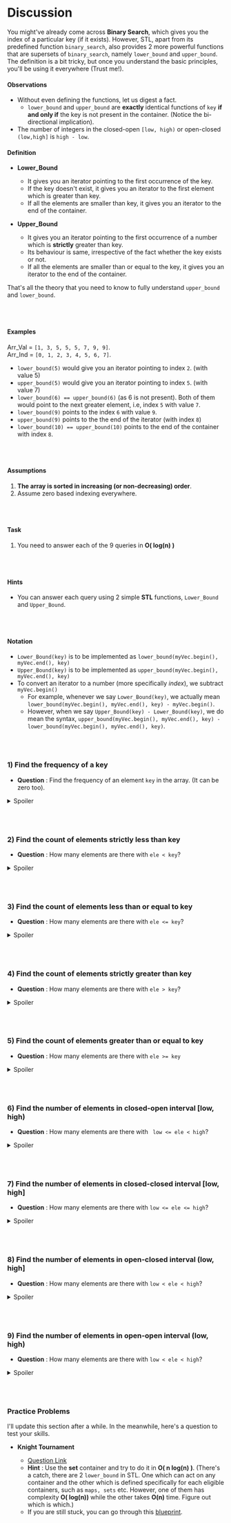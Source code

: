 # Discussion
You might've already come across **Binary Search**, which gives you the index of a particular key (if it exists). However, STL, apart from its predefined function `binary_search`,  also provides 2 more powerful functions that are supersets of `binary_search`, namely `lower_bound` and `upper_bound`. The definition is a bit tricky, but once you understand the basic principles, you'll be using it everywhere (Trust me!).

#### **Observations**

* Without even defining the functions, let us digest a fact.
	* `lower_bound` and `upper_bound` are **exactly** identical functions of `key`  **if and only if** the key is not present in the container. (Notice the bi-directional implication).    
* The number of integers in the closed-open `[low, high)` or open-closed `(low,high]` is `high - low`.



#### **Definition**

* **Lower_Bound**
  * It gives you an iterator pointing to the first occurrence of the key.
  * If the key doesn't exist, it gives you an iterator to the first element which is greater than key.
  * If all the elements are smaller than key, it gives you an iterator to the end of the container.

* **Upper_Bound**
	* It gives you an iterator pointing to the first occurrence of a number which is **strictly** greater than key.
	* Its behaviour is same, irrespective of the fact whether the key exists or not.
	* If all the elements are smaller than or equal to the key, it gives you an iterator to the end of the container.

That's all the theory that you need to know to fully understand `upper_bound` and `lower_bound`.

<br></br>

#### **Examples**

Arr_Val = `[1, 3, 5, 5, 5, 7, 9, 9]`.   
Arr_Ind = `[0, 1, 2, 3, 4, 5, 6, 7]`.

* `lower_bound(5)` would give you an iterator pointing to index `2`. (with value 5)
* `upper_bound(5)` would give you an iterator pointing to index `5`. (with value 7)
* `lower_bound(6) == upper_bound(6)` (as 6 is not present). Both of them would point to the next greater element, i.e,  index `5` with value `7`.
* `lower_bound(9)` points to the index `6` with value `9`.
* `upper_bound(9)` points to the the end of the iterator (with index `8`)
* `lower_bound(10) == upper_bound(10)` points to the end of the container with index  `8`.

<br></br>

#### **Assumptions**
1) **The array is sorted in increasing (or non-decreasing) order**.
2) Assume zero based indexing everywhere.

<br></br>

#### **Task**
1) You need to answer each of the 9 queries in **O( log(n) )**

<br></br>

#### **Hints**
* You can answer each query using 2 simple **STL** functions, `Lower_Bound` and `Upper_Bound`.

<br></br>

#### **Notation**
* `Lower_Bound(key)` is to be implemented as `lower_bound(myVec.begin(), myVec.end(), key)`
* `Upper_Bound(key)` is to be implemented as `upper_bound(myVec.begin(), myVec.end(), key)`
* To convert an iterator to a number (more specifically *index*), we subtract `myVec.begin()` 
  * For example, whenever we say `Lower_Bound(key)`, we actually mean `lower_bound(myVec.begin(), myVec.end(), key) - myVec.begin()`.
  * However, when we say `Upper_Bound(key) - Lower_Bound(key)`, we do mean the syntax, `upper_bound(myVec.begin(), myVec.end(), key) - lower_bound(myVec.begin(), myVec.end(), key)`. 

<br></br>

### 1) Find the frequency of a  key
* **Question** : Find the frequency of an element `key` in the array. (It can be zero too).

<details>
	<summary>Spoiler</summary>

* **Answer** : `Upper_Bound(key) - Lower_Bound(key)`.
* **Implementation** : See the last notation.
* **Explanation** :  
	* **Key Exists** : We can find the first occurrence of the key using `lower_bound(key)`. Obviously, we need to include this index in our answer. Then, we can find the first occurrence of the number just greater than key using `upper_bound`. Of course, we won't include this index in our answer. So, it becomes a closed open set, with length `upper_bound(key) - lower_bound(key)`. (By observation-2)
	* **Key Doesn't Exist** : The above formula would still work as `lower_bound` and `upper_bound` would point to the same element , hence the difference is zero as required.

</details>

<br></br>

### 2) Find the count of elements strictly less than key
* **Question** : How many elements are there with `ele < key`?

<details>
	<summary>Spoiler</summary>

* **Answer** : `Lower_Bound(key)`.
* **Implementation** : `lower_bound(myVec.begin(), myVec.end(), key) - myVec.begin()`
* **Explanation** : We can find the occurrence of the first element greater than or equal to key. We don't need to include this index in our answer. Moreover, the `0-th` index is a part of the answer. So the answer is the length of the closed-open set `[0, lower_bound(key)]`. Hence, the result follows from observation-2.

</details>

<br></br>

### 3) Find the count of elements less than or equal to key
* **Question** : How many elements are there with `ele <= key`?

<details>
	<summary>Spoiler</summary>

* **Answer** : `Upper_Bound(key)`
* **Implementation** : `upper_bound(myVec.begin(), myVec.end(), key) - myVec.begin()`
* **Explanation** : 
	* We can find the index of the first element strictly greater than key. We don't need to include this index in our answer. So we again form a closed-open set with `0` on the left end. Hence, the result follows.
	* An alternate explanation is to add the frequency of the key in the last answer. Can you see that the result now follows from simple algebra?

</details>

<br></br>

### 4) Find the count of elements strictly greater than key
* **Question** : How many elements are there with `ele > key`?

<details>
	<summary>Spoiler</summary>

* **Answer** : `n - Upper_Bound(key)`.
* **Implementation** : `n - ( upper_bound(myVec.begin(), myVec.end(), key) - myVec.begin() )`
* **Explanation** : Solve for complements.

</details>

<br></br>

### 5) Find the count of elements greater than or equal to key
* **Question** : How many elements are there with `ele >= key`

<details>
	<summary>Spoiler</summary>

* **Answer** : `n - Lower_Bound(key)`
* **Implementation** : `n - ( lower_bound(myVec.begin(), myVec.end(), key) - myVec.begin() )`
* * **Explanation** : Solve for complements.

</details>

<br></br>

### 6) Find the number of elements in closed-open interval [low, high)
* **Question** : How many elements are there with ` low <= ele < high`?

<details>
	<summary>Spoiler</summary>

* **Answer** : `Lower_Bound(high) - Lower_Bound(low)`
* **Implementation** : See the last notation.
* **Explanation** : Find the first occurrence of the first number bigger than or equal to the `low`. We need to include this in our set. Then, find the first occurrence of a number bigger than or equal to `high`. We need to exclude this index. We get a closed-open set and the result follows.

</details>

<br></br>

### 7) Find the number of elements in closed-closed interval [low, high]
* **Question** : How many elements are there with `low <= ele <= high`?

<details>
	<summary>Spoiler</summary>

* **Answer** : `Upper_Bound(high) - Lower_Bound(low)`
* **Implementation** : See the last notation.
* **Explanation**
	* *Short Explanation* : Just add the frequency of `high` to the last result.
	* *Alternate Explanation* : Find the first occurrence of a number greater than or equal to `low`. We need to include this in our set. Then find the first occurrence of a number strictly greater than `high`. We need to stop our search here (excluding it). We again get a closed open set.

</details>

<br></br>

### 8) Find the number of elements in open-closed interval (low, high]
* **Question** : How many elements are there with `low < ele < high`?

<details>
	<summary>Spoiler</summary>

* **Answer** : `Upper_Bound(high) - Upper_Bound(low)`
* **Implementation** : See the last notation.
* **Explanation** 
* **Explanation**
	* *Short Explanation* : Just subtract the frequency of `low` from the last result.
	* *Alternate Explanation* : Find the first occurrence of a number strictly greater than `low`. We need to include this in our set. Then find the first occurrence of a number strictly greater than `high`. We need to stop our search here (i.e, exclude this index). This time, we get a closed-open set and the result follows.

</details>

<br></br>

### 9) Find the number of elements in open-open interval (low, high)
* **Question** : How many elements are there with `low < ele < high`?

<details>
	<summary>Spoiler</summary>

* **Answer** : `Lower_Bound(high) - Upper_Bound(low)`
* **Implementation** : See the last notation.
* * **Explanation**
	* *Short Explanation* : Just subtract the frequency of `high` from the last result.
	* *Alternate Explanation* : Find the first occurrence of a number strictly greater than `low`. We need to include this in our set. Then find the first occurrence of a number greater than or equal to `high`. We need to stop our search here (i.e, exclude this index). This time too, we get a closed-open set and the result follows.

</details>

<br></br>

### Practice Problems

I'll update this section after a while. In the meanwhile, here's a question to test your skills.

* **Knight Tournament**

  * [Question Link](https://codeforces.com/problemset/problem/356/A)
  * **Hint** : Use the **set** container and try to do it in **O( n log(n) )**. (There's a catch, there are 2 `lower_bound` in STL. One which can act on any container and the other which is defined specifically for each eligible containers, such as `maps, sets` etc. However, one of them has complexity **O( log(n))** while the other takes **O(n)** time. Figure out which is which.)
  * If you are still stuck, you can go through this [blueprint](https://github.com/Just-A-Visitor/Wayback-Machine/blob/master/Course%20Preparation/Knight%20Tournament%20(Blueprint).cpp).
